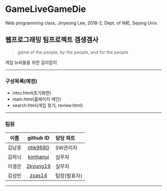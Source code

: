 # GameLiveGameDie
Web programming class, Jinyeong Lee, 2018-2, Dept. of IME, Sejong Univ.

## 웹프로그래밍 팀프로젝트 겜생겜사

> game of the people, by the people, and for the people

  게임 뉴비들을 위한 길라잡이

---

### 구성목록(예정)

- intro.html(초기화면)
- main.html(홈페이지 메인)
- search.html(게임 찾기, review.html)

---

### 팀원

|이름|github ID|담당 파트|
|:----:|:----:|:----|
| 김남훈 | [nhk9680](https://github.com/nhk9680)| SW관리자 |
| 김하늬 | [kimhanui](https://github.com/kimhanui)| 실무자 |
| 이경은 | [2kyung19](https://github.com/2kyung19)| 실무자 |
| 김성빈 | [zxas14](https://github.com/zxas14)| 팀장(발표자) |

---
